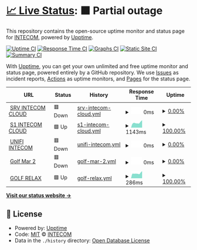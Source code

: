 # [📈 Live Status](https://intecom1980.github.io/upptime): <!--live status--> **🟧 Partial outage**

This repository contains the open-source uptime monitor and status page for [INTECOM](www.intecom.cat), powered by [Upptime](https://github.com/upptime/upptime).

[![Uptime CI](https://github.com/intecom1980/upptime/workflows/Uptime%20CI/badge.svg)](https://github.com/intecom1980/upptime/actions?query=workflow%3A%22Uptime+CI%22)
[![Response Time CI](https://github.com/intecom1980/upptime/workflows/Response%20Time%20CI/badge.svg)](https://github.com/intecom1980/upptime/actions?query=workflow%3A%22Response+Time+CI%22)
[![Graphs CI](https://github.com/intecom1980/upptime/workflows/Graphs%20CI/badge.svg)](https://github.com/intecom1980/upptime/actions?query=workflow%3A%22Graphs+CI%22)
[![Static Site CI](https://github.com/intecom1980/upptime/workflows/Static%20Site%20CI/badge.svg)](https://github.com/intecom1980/upptime/actions?query=workflow%3A%22Static+Site+CI%22)
[![Summary CI](https://github.com/intecom1980/upptime/workflows/Summary%20CI/badge.svg)](https://github.com/intecom1980/upptime/actions?query=workflow%3A%22Summary+CI%22)

With [Upptime](https://upptime.js.org), you can get your own unlimited and free uptime monitor and status page, powered entirely by a GitHub repository. We use [Issues](https://github.com/intecom1980/upptime/issues) as incident reports, [Actions](https://github.com/intecom1980/upptime/actions) as uptime monitors, and [Pages](https://intecom1980.github.io/upptime) for the status page.

<!--start: status pages-->
<!-- This summary is generated by Upptime (https://github.com/upptime/upptime) -->
<!-- Do not edit this manually, your changes will be overwritten -->
<!-- prettier-ignore -->
| URL | Status | History | Response Time | Uptime |
| --- | ------ | ------- | ------------- | ------ |
| <img alt="" src="https://icons.duckduckgo.com/ip3/srv.intecom.cloud.ico" height="13"> [SRV INTECOM CLOUD](https://srv.intecom.cloud) | 🟥 Down | [srv-intecom-cloud.yml](https://github.com/intecom1980/upptime/commits/HEAD/history/srv-intecom-cloud.yml) | <details><summary><img alt="Response time graph" src="./graphs/srv-intecom-cloud/response-time-week.png" height="20"> 0ms</summary><br><a href="https://status.intecom.cloud/history/srv-intecom-cloud"><img alt="Response time 0" src="https://img.shields.io/endpoint?url=https%3A%2F%2Fraw.githubusercontent.com%2Fintecom1980%2Fupptime%2FHEAD%2Fapi%2Fsrv-intecom-cloud%2Fresponse-time.json"></a><br><a href="https://status.intecom.cloud/history/srv-intecom-cloud"><img alt="24-hour response time 0" src="https://img.shields.io/endpoint?url=https%3A%2F%2Fraw.githubusercontent.com%2Fintecom1980%2Fupptime%2FHEAD%2Fapi%2Fsrv-intecom-cloud%2Fresponse-time-day.json"></a><br><a href="https://status.intecom.cloud/history/srv-intecom-cloud"><img alt="7-day response time 0" src="https://img.shields.io/endpoint?url=https%3A%2F%2Fraw.githubusercontent.com%2Fintecom1980%2Fupptime%2FHEAD%2Fapi%2Fsrv-intecom-cloud%2Fresponse-time-week.json"></a><br><a href="https://status.intecom.cloud/history/srv-intecom-cloud"><img alt="30-day response time 0" src="https://img.shields.io/endpoint?url=https%3A%2F%2Fraw.githubusercontent.com%2Fintecom1980%2Fupptime%2FHEAD%2Fapi%2Fsrv-intecom-cloud%2Fresponse-time-month.json"></a><br><a href="https://status.intecom.cloud/history/srv-intecom-cloud"><img alt="1-year response time 0" src="https://img.shields.io/endpoint?url=https%3A%2F%2Fraw.githubusercontent.com%2Fintecom1980%2Fupptime%2FHEAD%2Fapi%2Fsrv-intecom-cloud%2Fresponse-time-year.json"></a></details> | <details><summary><a href="https://status.intecom.cloud/history/srv-intecom-cloud">0.00%</a></summary><a href="https://status.intecom.cloud/history/srv-intecom-cloud"><img alt="All-time uptime 19.10%" src="https://img.shields.io/endpoint?url=https%3A%2F%2Fraw.githubusercontent.com%2Fintecom1980%2Fupptime%2FHEAD%2Fapi%2Fsrv-intecom-cloud%2Fuptime.json"></a><br><a href="https://status.intecom.cloud/history/srv-intecom-cloud"><img alt="24-hour uptime 0.00%" src="https://img.shields.io/endpoint?url=https%3A%2F%2Fraw.githubusercontent.com%2Fintecom1980%2Fupptime%2FHEAD%2Fapi%2Fsrv-intecom-cloud%2Fuptime-day.json"></a><br><a href="https://status.intecom.cloud/history/srv-intecom-cloud"><img alt="7-day uptime 0.00%" src="https://img.shields.io/endpoint?url=https%3A%2F%2Fraw.githubusercontent.com%2Fintecom1980%2Fupptime%2FHEAD%2Fapi%2Fsrv-intecom-cloud%2Fuptime-week.json"></a><br><a href="https://status.intecom.cloud/history/srv-intecom-cloud"><img alt="30-day uptime 0.00%" src="https://img.shields.io/endpoint?url=https%3A%2F%2Fraw.githubusercontent.com%2Fintecom1980%2Fupptime%2FHEAD%2Fapi%2Fsrv-intecom-cloud%2Fuptime-month.json"></a><br><a href="https://status.intecom.cloud/history/srv-intecom-cloud"><img alt="1-year uptime 0.00%" src="https://img.shields.io/endpoint?url=https%3A%2F%2Fraw.githubusercontent.com%2Fintecom1980%2Fupptime%2FHEAD%2Fapi%2Fsrv-intecom-cloud%2Fuptime-year.json"></a></details>
| <img alt="" src="https://icons.duckduckgo.com/ip3/s1.intecom.cloud.ico" height="13"> [S1 INTECOM CLOUD](https://s1.intecom.cloud) | 🟩 Up | [s1-intecom-cloud.yml](https://github.com/intecom1980/upptime/commits/HEAD/history/s1-intecom-cloud.yml) | <details><summary><img alt="Response time graph" src="./graphs/s1-intecom-cloud/response-time-week.png" height="20"> 1143ms</summary><br><a href="https://status.intecom.cloud/history/s1-intecom-cloud"><img alt="Response time 1022" src="https://img.shields.io/endpoint?url=https%3A%2F%2Fraw.githubusercontent.com%2Fintecom1980%2Fupptime%2FHEAD%2Fapi%2Fs1-intecom-cloud%2Fresponse-time.json"></a><br><a href="https://status.intecom.cloud/history/s1-intecom-cloud"><img alt="24-hour response time 1399" src="https://img.shields.io/endpoint?url=https%3A%2F%2Fraw.githubusercontent.com%2Fintecom1980%2Fupptime%2FHEAD%2Fapi%2Fs1-intecom-cloud%2Fresponse-time-day.json"></a><br><a href="https://status.intecom.cloud/history/s1-intecom-cloud"><img alt="7-day response time 1143" src="https://img.shields.io/endpoint?url=https%3A%2F%2Fraw.githubusercontent.com%2Fintecom1980%2Fupptime%2FHEAD%2Fapi%2Fs1-intecom-cloud%2Fresponse-time-week.json"></a><br><a href="https://status.intecom.cloud/history/s1-intecom-cloud"><img alt="30-day response time 1144" src="https://img.shields.io/endpoint?url=https%3A%2F%2Fraw.githubusercontent.com%2Fintecom1980%2Fupptime%2FHEAD%2Fapi%2Fs1-intecom-cloud%2Fresponse-time-month.json"></a><br><a href="https://status.intecom.cloud/history/s1-intecom-cloud"><img alt="1-year response time 1043" src="https://img.shields.io/endpoint?url=https%3A%2F%2Fraw.githubusercontent.com%2Fintecom1980%2Fupptime%2FHEAD%2Fapi%2Fs1-intecom-cloud%2Fresponse-time-year.json"></a></details> | <details><summary><a href="https://status.intecom.cloud/history/s1-intecom-cloud">100.00%</a></summary><a href="https://status.intecom.cloud/history/s1-intecom-cloud"><img alt="All-time uptime 100.00%" src="https://img.shields.io/endpoint?url=https%3A%2F%2Fraw.githubusercontent.com%2Fintecom1980%2Fupptime%2FHEAD%2Fapi%2Fs1-intecom-cloud%2Fuptime.json"></a><br><a href="https://status.intecom.cloud/history/s1-intecom-cloud"><img alt="24-hour uptime 100.00%" src="https://img.shields.io/endpoint?url=https%3A%2F%2Fraw.githubusercontent.com%2Fintecom1980%2Fupptime%2FHEAD%2Fapi%2Fs1-intecom-cloud%2Fuptime-day.json"></a><br><a href="https://status.intecom.cloud/history/s1-intecom-cloud"><img alt="7-day uptime 100.00%" src="https://img.shields.io/endpoint?url=https%3A%2F%2Fraw.githubusercontent.com%2Fintecom1980%2Fupptime%2FHEAD%2Fapi%2Fs1-intecom-cloud%2Fuptime-week.json"></a><br><a href="https://status.intecom.cloud/history/s1-intecom-cloud"><img alt="30-day uptime 100.00%" src="https://img.shields.io/endpoint?url=https%3A%2F%2Fraw.githubusercontent.com%2Fintecom1980%2Fupptime%2FHEAD%2Fapi%2Fs1-intecom-cloud%2Fuptime-month.json"></a><br><a href="https://status.intecom.cloud/history/s1-intecom-cloud"><img alt="1-year uptime 100.00%" src="https://img.shields.io/endpoint?url=https%3A%2F%2Fraw.githubusercontent.com%2Fintecom1980%2Fupptime%2FHEAD%2Fapi%2Fs1-intecom-cloud%2Fuptime-year.json"></a></details>
| <img alt="" src="https://icons.duckduckgo.com/ip3/unifi.intecom.cat.ico" height="13"> [UNIFI INTECOM](https://unifi.intecom.cat) | 🟥 Down | [unifi-intecom.yml](https://github.com/intecom1980/upptime/commits/HEAD/history/unifi-intecom.yml) | <details><summary><img alt="Response time graph" src="./graphs/unifi-intecom/response-time-week.png" height="20"> 0ms</summary><br><a href="https://status.intecom.cloud/history/unifi-intecom"><img alt="Response time 0" src="https://img.shields.io/endpoint?url=https%3A%2F%2Fraw.githubusercontent.com%2Fintecom1980%2Fupptime%2FHEAD%2Fapi%2Funifi-intecom%2Fresponse-time.json"></a><br><a href="https://status.intecom.cloud/history/unifi-intecom"><img alt="24-hour response time 0" src="https://img.shields.io/endpoint?url=https%3A%2F%2Fraw.githubusercontent.com%2Fintecom1980%2Fupptime%2FHEAD%2Fapi%2Funifi-intecom%2Fresponse-time-day.json"></a><br><a href="https://status.intecom.cloud/history/unifi-intecom"><img alt="7-day response time 0" src="https://img.shields.io/endpoint?url=https%3A%2F%2Fraw.githubusercontent.com%2Fintecom1980%2Fupptime%2FHEAD%2Fapi%2Funifi-intecom%2Fresponse-time-week.json"></a><br><a href="https://status.intecom.cloud/history/unifi-intecom"><img alt="30-day response time 0" src="https://img.shields.io/endpoint?url=https%3A%2F%2Fraw.githubusercontent.com%2Fintecom1980%2Fupptime%2FHEAD%2Fapi%2Funifi-intecom%2Fresponse-time-month.json"></a><br><a href="https://status.intecom.cloud/history/unifi-intecom"><img alt="1-year response time 0" src="https://img.shields.io/endpoint?url=https%3A%2F%2Fraw.githubusercontent.com%2Fintecom1980%2Fupptime%2FHEAD%2Fapi%2Funifi-intecom%2Fresponse-time-year.json"></a></details> | <details><summary><a href="https://status.intecom.cloud/history/unifi-intecom">0.00%</a></summary><a href="https://status.intecom.cloud/history/unifi-intecom"><img alt="All-time uptime 18.98%" src="https://img.shields.io/endpoint?url=https%3A%2F%2Fraw.githubusercontent.com%2Fintecom1980%2Fupptime%2FHEAD%2Fapi%2Funifi-intecom%2Fuptime.json"></a><br><a href="https://status.intecom.cloud/history/unifi-intecom"><img alt="24-hour uptime 0.00%" src="https://img.shields.io/endpoint?url=https%3A%2F%2Fraw.githubusercontent.com%2Fintecom1980%2Fupptime%2FHEAD%2Fapi%2Funifi-intecom%2Fuptime-day.json"></a><br><a href="https://status.intecom.cloud/history/unifi-intecom"><img alt="7-day uptime 0.00%" src="https://img.shields.io/endpoint?url=https%3A%2F%2Fraw.githubusercontent.com%2Fintecom1980%2Fupptime%2FHEAD%2Fapi%2Funifi-intecom%2Fuptime-week.json"></a><br><a href="https://status.intecom.cloud/history/unifi-intecom"><img alt="30-day uptime 0.00%" src="https://img.shields.io/endpoint?url=https%3A%2F%2Fraw.githubusercontent.com%2Fintecom1980%2Fupptime%2FHEAD%2Fapi%2Funifi-intecom%2Fuptime-month.json"></a><br><a href="https://status.intecom.cloud/history/unifi-intecom"><img alt="1-year uptime 0.00%" src="https://img.shields.io/endpoint?url=https%3A%2F%2Fraw.githubusercontent.com%2Fintecom1980%2Fupptime%2FHEAD%2Fapi%2Funifi-intecom%2Fuptime-year.json"></a></details>
| <img alt="" src="https://icons.duckduckgo.com/ip3/84a107d35b90.sn.mynetname.net.ico" height="13"> [Golf Mar 2](http://84a107d35b90.sn.mynetname.net/) | 🟥 Down | [golf-mar-2.yml](https://github.com/intecom1980/upptime/commits/HEAD/history/golf-mar-2.yml) | <details><summary><img alt="Response time graph" src="./graphs/golf-mar-2/response-time-week.png" height="20"> 0ms</summary><br><a href="https://status.intecom.cloud/history/golf-mar-2"><img alt="Response time 0" src="https://img.shields.io/endpoint?url=https%3A%2F%2Fraw.githubusercontent.com%2Fintecom1980%2Fupptime%2FHEAD%2Fapi%2Fgolf-mar-2%2Fresponse-time.json"></a><br><a href="https://status.intecom.cloud/history/golf-mar-2"><img alt="24-hour response time 0" src="https://img.shields.io/endpoint?url=https%3A%2F%2Fraw.githubusercontent.com%2Fintecom1980%2Fupptime%2FHEAD%2Fapi%2Fgolf-mar-2%2Fresponse-time-day.json"></a><br><a href="https://status.intecom.cloud/history/golf-mar-2"><img alt="7-day response time 0" src="https://img.shields.io/endpoint?url=https%3A%2F%2Fraw.githubusercontent.com%2Fintecom1980%2Fupptime%2FHEAD%2Fapi%2Fgolf-mar-2%2Fresponse-time-week.json"></a><br><a href="https://status.intecom.cloud/history/golf-mar-2"><img alt="30-day response time 0" src="https://img.shields.io/endpoint?url=https%3A%2F%2Fraw.githubusercontent.com%2Fintecom1980%2Fupptime%2FHEAD%2Fapi%2Fgolf-mar-2%2Fresponse-time-month.json"></a><br><a href="https://status.intecom.cloud/history/golf-mar-2"><img alt="1-year response time 0" src="https://img.shields.io/endpoint?url=https%3A%2F%2Fraw.githubusercontent.com%2Fintecom1980%2Fupptime%2FHEAD%2Fapi%2Fgolf-mar-2%2Fresponse-time-year.json"></a></details> | <details><summary><a href="https://status.intecom.cloud/history/golf-mar-2">0.00%</a></summary><a href="https://status.intecom.cloud/history/golf-mar-2"><img alt="All-time uptime 18.98%" src="https://img.shields.io/endpoint?url=https%3A%2F%2Fraw.githubusercontent.com%2Fintecom1980%2Fupptime%2FHEAD%2Fapi%2Fgolf-mar-2%2Fuptime.json"></a><br><a href="https://status.intecom.cloud/history/golf-mar-2"><img alt="24-hour uptime 0.00%" src="https://img.shields.io/endpoint?url=https%3A%2F%2Fraw.githubusercontent.com%2Fintecom1980%2Fupptime%2FHEAD%2Fapi%2Fgolf-mar-2%2Fuptime-day.json"></a><br><a href="https://status.intecom.cloud/history/golf-mar-2"><img alt="7-day uptime 0.00%" src="https://img.shields.io/endpoint?url=https%3A%2F%2Fraw.githubusercontent.com%2Fintecom1980%2Fupptime%2FHEAD%2Fapi%2Fgolf-mar-2%2Fuptime-week.json"></a><br><a href="https://status.intecom.cloud/history/golf-mar-2"><img alt="30-day uptime 0.00%" src="https://img.shields.io/endpoint?url=https%3A%2F%2Fraw.githubusercontent.com%2Fintecom1980%2Fupptime%2FHEAD%2Fapi%2Fgolf-mar-2%2Fuptime-month.json"></a><br><a href="https://status.intecom.cloud/history/golf-mar-2"><img alt="1-year uptime 0.00%" src="https://img.shields.io/endpoint?url=https%3A%2F%2Fraw.githubusercontent.com%2Fintecom1980%2Fupptime%2FHEAD%2Fapi%2Fgolf-mar-2%2Fuptime-year.json"></a></details>
| <img alt="" src="https://icons.duckduckgo.com/ip3/null.ico" height="13"> [GOLF RELAX](a36a0c0ae39e.sn.mynetname.net) | 🟩 Up | [golf-relax.yml](https://github.com/intecom1980/upptime/commits/HEAD/history/golf-relax.yml) | <details><summary><img alt="Response time graph" src="./graphs/golf-relax/response-time-week.png" height="20"> 286ms</summary><br><a href="https://status.intecom.cloud/history/golf-relax"><img alt="Response time 297" src="https://img.shields.io/endpoint?url=https%3A%2F%2Fraw.githubusercontent.com%2Fintecom1980%2Fupptime%2FHEAD%2Fapi%2Fgolf-relax%2Fresponse-time.json"></a><br><a href="https://status.intecom.cloud/history/golf-relax"><img alt="24-hour response time 369" src="https://img.shields.io/endpoint?url=https%3A%2F%2Fraw.githubusercontent.com%2Fintecom1980%2Fupptime%2FHEAD%2Fapi%2Fgolf-relax%2Fresponse-time-day.json"></a><br><a href="https://status.intecom.cloud/history/golf-relax"><img alt="7-day response time 286" src="https://img.shields.io/endpoint?url=https%3A%2F%2Fraw.githubusercontent.com%2Fintecom1980%2Fupptime%2FHEAD%2Fapi%2Fgolf-relax%2Fresponse-time-week.json"></a><br><a href="https://status.intecom.cloud/history/golf-relax"><img alt="30-day response time 285" src="https://img.shields.io/endpoint?url=https%3A%2F%2Fraw.githubusercontent.com%2Fintecom1980%2Fupptime%2FHEAD%2Fapi%2Fgolf-relax%2Fresponse-time-month.json"></a><br><a href="https://status.intecom.cloud/history/golf-relax"><img alt="1-year response time 299" src="https://img.shields.io/endpoint?url=https%3A%2F%2Fraw.githubusercontent.com%2Fintecom1980%2Fupptime%2FHEAD%2Fapi%2Fgolf-relax%2Fresponse-time-year.json"></a></details> | <details><summary><a href="https://status.intecom.cloud/history/golf-relax">100.00%</a></summary><a href="https://status.intecom.cloud/history/golf-relax"><img alt="All-time uptime 99.90%" src="https://img.shields.io/endpoint?url=https%3A%2F%2Fraw.githubusercontent.com%2Fintecom1980%2Fupptime%2FHEAD%2Fapi%2Fgolf-relax%2Fuptime.json"></a><br><a href="https://status.intecom.cloud/history/golf-relax"><img alt="24-hour uptime 100.00%" src="https://img.shields.io/endpoint?url=https%3A%2F%2Fraw.githubusercontent.com%2Fintecom1980%2Fupptime%2FHEAD%2Fapi%2Fgolf-relax%2Fuptime-day.json"></a><br><a href="https://status.intecom.cloud/history/golf-relax"><img alt="7-day uptime 100.00%" src="https://img.shields.io/endpoint?url=https%3A%2F%2Fraw.githubusercontent.com%2Fintecom1980%2Fupptime%2FHEAD%2Fapi%2Fgolf-relax%2Fuptime-week.json"></a><br><a href="https://status.intecom.cloud/history/golf-relax"><img alt="30-day uptime 100.00%" src="https://img.shields.io/endpoint?url=https%3A%2F%2Fraw.githubusercontent.com%2Fintecom1980%2Fupptime%2FHEAD%2Fapi%2Fgolf-relax%2Fuptime-month.json"></a><br><a href="https://status.intecom.cloud/history/golf-relax"><img alt="1-year uptime 99.87%" src="https://img.shields.io/endpoint?url=https%3A%2F%2Fraw.githubusercontent.com%2Fintecom1980%2Fupptime%2FHEAD%2Fapi%2Fgolf-relax%2Fuptime-year.json"></a></details>

<!--end: status pages-->

[**Visit our status website →**](https://intecom1980.github.io/upptime)

## 📄 License

- Powered by: [Upptime](https://github.com/upptime/upptime)
- Code: [MIT](./LICENSE) © [INTECOM](www.intecom.cat)
- Data in the `./history` directory: [Open Database License](https://opendatacommons.org/licenses/odbl/1-0/)

